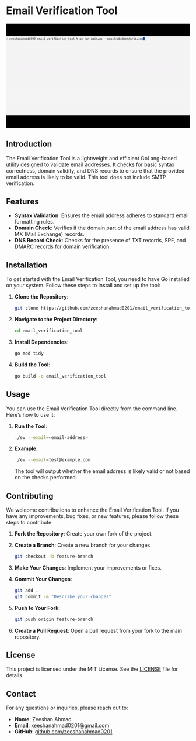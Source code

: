 # Email Verification Tool

![Project Demo](assets/demo.gif)

## Introduction

The Email Verification Tool is a lightweight and efficient GoLang-based utility designed to validate email addresses. It checks for basic syntax correctness, domain validity, and DNS records to ensure that the provided email address is likely to be valid. This tool does not include SMTP verification.

## Features

- **Syntax Validation**: Ensures the email address adheres to standard email formatting rules.
- **Domain Check**: Verifies if the domain part of the email address has valid MX (Mail Exchange) records.
- **DNS Record Check**: Checks for the presence of TXT records, SPF, and DMARC records for domain verification.

## Installation

To get started with the Email Verification Tool, you need to have Go installed on your system. Follow these steps to install and set up the tool:

1. **Clone the Repository**:

    ```bash
    git clone https://github.com/zeeshanahmad0201/email_verification_tool.git
    ```

2. **Navigate to the Project Directory**:

    ```bash
    cd email_verification_tool
    ```

3. **Install Dependencies**:

    ```bash
    go mod tidy
    ```

4. **Build the Tool**:

    ```bash
    go build -o email_verification_tool
    ```

## Usage

You can use the Email Verification Tool directly from the command line. Here’s how to use it:

1. **Run the Tool**:

    ```bash
    ./ev --email=<email-address>
    ```

2. **Example**:

    ```bash
    ./ev --email=test@example.com
    ```

   The tool will output whether the email address is likely valid or not based on the checks performed.

## Contributing

We welcome contributions to enhance the Email Verification Tool. If you have any improvements, bug fixes, or new features, please follow these steps to contribute:

1. **Fork the Repository**: Create your own fork of the project.
2. **Create a Branch**: Create a new branch for your changes.

    ```bash
    git checkout -b feature-branch
    ```

3. **Make Your Changes**: Implement your improvements or fixes.
4. **Commit Your Changes**:

    ```bash
    git add .
    git commit -m "Describe your changes"
    ```

5. **Push to Your Fork**:

    ```bash
    git push origin feature-branch
    ```

6. **Create a Pull Request**: Open a pull request from your fork to the main repository.

## License

This project is licensed under the MIT License. See the [LICENSE](LICENSE) file for details.

## Contact

For any questions or inquiries, please reach out to:

- **Name**: Zeeshan Ahmad
- **Email**: [xeeshanahmad0201@gmail.com](mailto:xeeshanahmad0201@gmail.com)
- **GitHub**: [github.com/zeeshanahmad0201](https://github.com/zeeshanahmad0201)